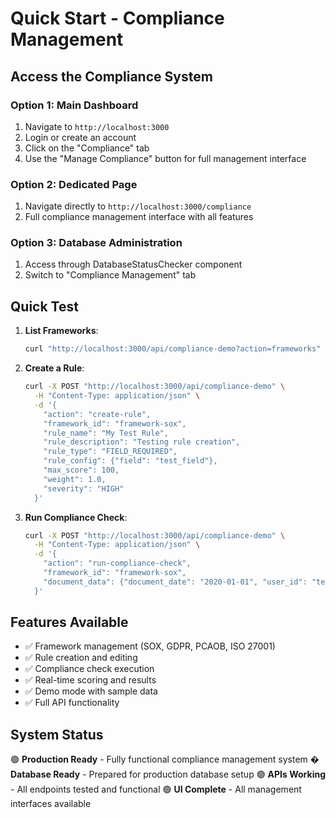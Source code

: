 # Quick Start - Compliance Management

## Access the Compliance System

### Option 1: Main Dashboard
1. Navigate to `http://localhost:3000`
2. Login or create an account
3. Click on the "Compliance" tab
4. Use the "Manage Compliance" button for full management interface

### Option 2: Dedicated Page
1. Navigate directly to `http://localhost:3000/compliance`
2. Full compliance management interface with all features

### Option 3: Database Administration
1. Access through DatabaseStatusChecker component
2. Switch to "Compliance Management" tab

## Quick Test

1. **List Frameworks**: 
   ```bash
   curl "http://localhost:3000/api/compliance-demo?action=frameworks"
   ```

2. **Create a Rule**:
   ```bash
   curl -X POST "http://localhost:3000/api/compliance-demo" \
     -H "Content-Type: application/json" \
     -d '{
       "action": "create-rule",
       "framework_id": "framework-sox",
       "rule_name": "My Test Rule",
       "rule_description": "Testing rule creation",
       "rule_type": "FIELD_REQUIRED",
       "rule_config": {"field": "test_field"},
       "max_score": 100,
       "weight": 1.0,
       "severity": "HIGH"
     }'
   ```

3. **Run Compliance Check**:
   ```bash
   curl -X POST "http://localhost:3000/api/compliance-demo" \
     -H "Content-Type: application/json" \
     -d '{
       "action": "run-compliance-check",
       "framework_id": "framework-sox",
       "document_data": {"document_date": "2020-01-01", "user_id": "test123"}
     }'
   ```

## Features Available
- ✅ Framework management (SOX, GDPR, PCAOB, ISO 27001)
- ✅ Rule creation and editing
- ✅ Compliance check execution
- ✅ Real-time scoring and results
- ✅ Demo mode with sample data
- ✅ Full API functionality

## System Status
🟢 **Production Ready** - Fully functional compliance management system
� **Database Ready** - Prepared for production database setup
🟢 **APIs Working** - All endpoints tested and functional
🟢 **UI Complete** - All management interfaces available
